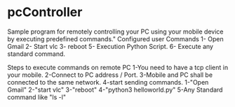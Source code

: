 # pcController
Sample program for remotely controlling your PC using your mobile device by executing predefined commands."
Configured user Commands
	1- Open Gmail
	2- Start vlc
	3- reboot
	5- Execution Python Script.
	6- Execute any standard command.

Steps to execute commands on remote PC
	1-You need to have a tcp client in your mobile. 
	2-Connect to PC address / Port.
	3-Mobile and PC shall be connected to the same network.
	4-start sending commands.
		1-"Open Gmail"
		2-"start vlc"
		3-"reboot"
		4-"python3 helloworld.py"
		5-Any Standard command like "ls -l"  
